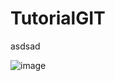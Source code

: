 # TutorialGIT

asdsad


![image](https://user-images.githubusercontent.com/54609399/220119919-2013427f-78de-4b93-acff-b1e127f19ca0.png)
